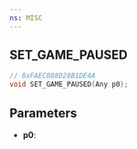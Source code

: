 ```yaml
---
ns: MISC
---
```

## SET_GAME_PAUSED

```c
// 0xFAEC088D28B1DE4A
void SET_GAME_PAUSED(Any p0);
```

## Parameters
* **p0**:
